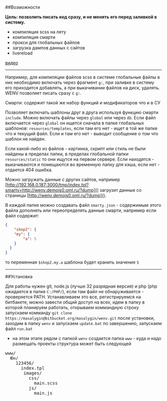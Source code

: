 ##Возможности

**Цель: позволить писать код сразу, и не менять его перед заливкой в систему.**

* компиляция scss на лету
* компиляция смарти
* прокси для глобальных файлов
* загрузка дампов данных с сайтов
* livereload

[видео](http://cp1.megagroup.ru/d/66480/d/2014-11-20_1640.swf)

***

Например, для компиляции файлов scss в системе глобальные файлы в них необходимо включать через фрагмент `g:`, при заливке в систему его приходится добавлять, а при выкачивании
файлов на диск, удалять. WENV позволяет писать сразу с `g:`.

Смарти: содержит такой же набор функций и модификаторов что и в СУ

Позволяет включать шаблоны друг в друга используя функцию смарти `include`. Можно включать файлы через `global` или через `db`.
Если файл включается через `global` он ищется сначала в папке глобальных шаблонов: `resources/templates`, если там его нет - ищет в той же папке что и текущий файл.
Если и там его нет - выводит сообщение о том что шаблон не найден.

Если какой-либо из файлов - картинка, скрипт или стиль не были найдены в пределах папки, в пределах глобальной папки `resources/static` то они ищутся на первом сервере.
Если находятся - выкачиваются и помещаются во временную папку для кэша, если нет - отдается 404 ошибка.

Можно загружать данные с других сайтов, например [http://192.168.0.187:3000/tmp/index.tpl?smarty=http://wenv.demojs0.oml.ru/?dump]()
загрузит данные со страницы [http://wenv.demojs0.oml.ru/?dump]().

В каждой папке можно создавать файл `smarty.json` - содержимым этого файла дополнять или переопределять данные смарти, например если файл содержит:

```json
{
	"shop2": {
  	"my": {
  		"a": 5
  	}
  }
}
```

то переменная `$shop2.my.a` шаблона будет хранить значение `5`

***

##Установка

Для работы нужен git, node.js (лучше 32 разрядная версия) и php (php ожидается в папке `С:/PHP/`), если там файл не обнаруживается - проверяется PATH.
Устанавливаем это все, регистрируемся на битбакете, можно завести общий доступ на всех, идем в папку в которой планируем работать, открываем коммандную строку
запускаем комманду `git clone https://masalygin@bitbucket.org/masalygin/wenv.git`
после установки, заходим в папку `wenv` и запускаем `update.bat`
по завершению, запускаем файл `run.bat`
- на этом этапе рядом с папкой `wenv` создается папка `www` - куда и надо размещать проекты
структура может быть следующей

<pre>
www/
  Юн/
    123456/
      index.tpl
       images/
         css/
           main.scss
         js/
           main.js
</pre>